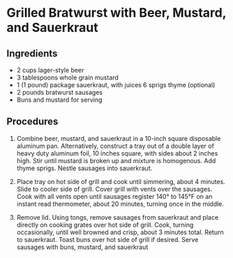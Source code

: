 # Grilled Bratwurst with Beer, Mustard, and Sauerkraut

## Ingredients
* 2 cups lager-style beer
* 3 tablespoons whole grain mustard
* 1 (1 pound) package sauerkraut, with juices 6 sprigs thyme (optional)
* 2 pounds bratwurst sausages
* Buns and mustard for serving

## Procedures

1. Combine beer, mustard, and sauerkraut in a 10-inch square disposable aluminum pan. Alternatively, construct a tray out of a double layer of heavy duty aluminum foil, 10 inches square, with sides about 2 inches high. Stir until mustard is broken up and mixture is homogenous. Add thyme sprigs. Nestle sausages into sauerkraut.

2. Place tray on hot side of grill and cook until simmering, about 4 minutes. Slide to cooler side of grill. Cover grill with vents over the sausages. Cook with all vents open until sausages register 140° to 145°F on an instant read thermometer, about 20 minutes, turning once in the middle.

3. Remove lid. Using tongs, remove sausages from sauerkraut and place directly on cooking grates over hot side of grill. Cook, turning occasionally, until well browned and crisp, about 3 minutes total. Return to sauerkraut. Toast buns over hot side of grill if desired. Serve sausages with buns, mustard, and sauerkraut
